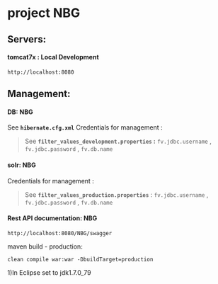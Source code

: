 # project NBG

## Servers:

#### tomcat7x : Local Development
	http://localhost:8080


## 	Management:
	
#### DB: NBG
See **`hibernate.cfg.xml`**
Credentials for management : 
>See **`filter_values_development.properties` :** `fv.jdbc.username` , `fv.jdbc.password` , `fv.db.name`

#### solr: NBG
Credentials for management : 
>See **`filter_values_production.properties`** : `fv.jdbc.username` , `fv.jdbc.password` , `fv.db.name`

#### Rest API documentation: NBG
	http://localhost:8080/NBG/swagger




maven build - production:
	
	clean compile war:war -DbuildTarget=production

1)In Eclipse set to jdk1.7.0_79